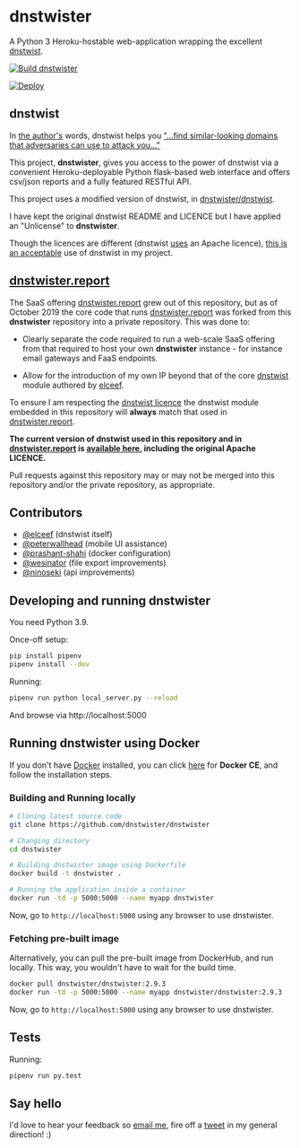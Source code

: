# dnstwister

A Python 3 Heroku-hostable web-application wrapping the excellent
[dnstwist](https://github.com/elceef/dnstwist).

[![Build dnstwister](https://github.com/dnstwister/dnstwister/actions/workflows/pythonapp.yml/badge.svg)](https://github.com/dnstwister/dnstwister/actions/workflows/pythonapp.yml)

[![Deploy](https://www.herokucdn.com/deploy/button.svg)](https://heroku.com/deploy?template=https://github.com/dnstwister/dnstwister/tree/heroku-deploy)

## dnstwist

In [the author's](https://github.com/elceef) words, dnstwist helps you
["...find similar-looking domains that adversaries can use to attack
you..."](https://github.com/elceef/dnstwist/blob/master/docs/README.md)

This project, __dnstwister__, gives you access to the power of dnstwist via a
convenient Heroku-deployable Python flask-based web interface and offers
csv/json reports and a fully featured RESTful API.

This project uses a modified version of dnstwist, in
[dnstwister/dnstwist](dnstwister/dnstwist).

I have kept the original dnstwist README and LICENCE but I have applied an
"Unlicense" to __dnstwister__.

Though the licences are different (dnstwist 
[uses](https://github.com/elceef/dnstwist/blob/master/docs/LICENSE) an
Apache licence),
[this is an acceptable](http://opensource.stackexchange.com/a/963/3236) use of
dnstwist in my project.

## [dnstwister.report](https://dnstwister.report)

The SaaS offering [dnstwister.report](https://dnstwister.report) grew out of
this repository, but as of October 2019 the core code that runs
[dnstwister.report](https://dnstwister.report) was forked from this
__dnstwister__ repository into a private repository. This was done to:

 * Clearly separate the code required to run a web-scale SaaS offering from
that required to host your own __dnstwister__ instance - for instance email
gateways and FaaS endpoints.

* Allow for the introduction of my own IP beyond that of the core
[dnstwist](https://github.com/elceef/dnstwist) module authored by
[elceef](https://github.com/elceef).

To ensure I am respecting the [dnstwist
licence](https://github.com/elceef/dnstwist/blob/master/docs/LICENSE) the
dnstwist module embedded in this repository will __always__ match that used in
[dnstwister.report](https://dnstwister.report).

__The current version of dnstwist used in this repository and in
[dnstwister.report](https://dnstwister.report) is [available
here](https://github.com/dnstwister/dnstwister/tree/master/dnstwister/dnstwist),
including the original Apache LICENCE.__

Pull requests against this repository may or may not be merged into this
repository and/or the private repository, as appropriate.

## Contributors

 * [@elceef](https://github.com/elceef) (dnstwist itself)
 * [@peterwallhead](http://github.com/peterwallhead) (mobile UI assistance)
 * [@prashant-shahi](https://github.com/prashant-shahi) (docker configuration)
 * [@wesinator](https://github.com/wesinator) (file export improvements)
 * [@ninoseki](https://github.com/ninoseki) (api improvements)

## Developing and running dnstwister

You need Python 3.9.

Once-off setup:

```sh
pip install pipenv
pipenv install --dev
```

Running:

```sh
pipenv run python local_server.py --reload
```

And browse via http://localhost:5000

## Running dnstwister using Docker

If you don't have [Docker](https://hub.docker.com/) installed, you can click
[here](https://www.docker.com/community-edition/ "Docker : Community Edition")
for **Docker CE**, and follow the installation steps.

### Building and Running locally

```sh
# Cloning latest source code
git clone https://github.com/dnstwister/dnstwister

# Changing directory
cd dnstwister

# Building dnstwister image using Dockerfile
docker build -t dnstwister .

# Running the application inside a container
docker run -td -p 5000:5000 --name myapp dnstwister
```

Now, go to `http://localhost:5000` using any browser to use dnstwister.

### Fetching pre-built image

Alternatively, you can pull the pre-built image from DockerHub, and run
locally. This way, you wouldn't have to wait for the build time.

```sh
docker pull dnstwister/dnstwister:2.9.3
docker run -td -p 5000:5000 --name myapp dnstwister/dnstwister:2.9.3
```

Now, go to `http://localhost:5000` using any browser to use dnstwister.

## Tests

Running:

```sh
pipenv run py.test
```

## Say hello

I'd love to hear your feedback so [email me](mailto:hello@dnstwister.report),
fire off a [tweet](https://twitter.com/dnstwister) in my general direction! :)
